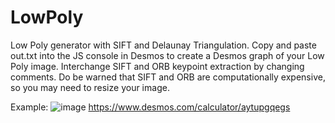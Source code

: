 # LowPoly
Low Poly generator with SIFT and Delaunay Triangulation. Copy and paste out.txt into the JS console in Desmos to create a Desmos graph of your Low Poly image. Interchange SIFT and ORB keypoint extraction by changing comments. Do be warned that SIFT and ORB are computationally expensive, so you may need to resize your image. 

Example:
![image](https://user-images.githubusercontent.com/41707552/218325292-9ca3b59e-7634-4dd1-b2d9-3806d37d8cff.png)
https://www.desmos.com/calculator/aytupgqegs
